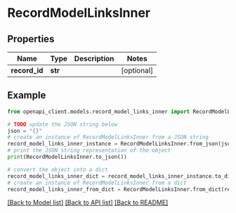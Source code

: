 # RecordModelLinksInner


## Properties

Name | Type | Description | Notes
------------ | ------------- | ------------- | -------------
**record_id** | **str** |  | [optional] 

## Example

```python
from openapi_client.models.record_model_links_inner import RecordModelLinksInner

# TODO update the JSON string below
json = "{}"
# create an instance of RecordModelLinksInner from a JSON string
record_model_links_inner_instance = RecordModelLinksInner.from_json(json)
# print the JSON string representation of the object
print(RecordModelLinksInner.to_json())

# convert the object into a dict
record_model_links_inner_dict = record_model_links_inner_instance.to_dict()
# create an instance of RecordModelLinksInner from a dict
record_model_links_inner_from_dict = RecordModelLinksInner.from_dict(record_model_links_inner_dict)
```
[[Back to Model list]](../README.md#documentation-for-models) [[Back to API list]](../README.md#documentation-for-api-endpoints) [[Back to README]](../README.md)


